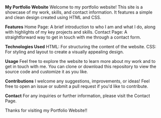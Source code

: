 **My Portfolio Website**
Welcome to my portfolio website! This site is a showcase of my work, skills, and contact information. It features a simple and clean design created using HTML and CSS.


**Features**
Home Page: A brief introduction to who I am and what I do, along with highlights of my key projects and skills.
Contact Page: A straightforward way to get in touch with me through a contact form.


**Technologies Used**
HTML: For structuring the content of the website.
CSS: For styling and layout to create a visually appealing design.


**Usage**
Feel free to explore the website to learn more about my work and to get in touch with me. You can clone or download this repository to view the source code and customize it as you like.


**Contributions**
I welcome any suggestions, improvements, or ideas! Feel free to open an issue or submit a pull request if you'd like to contribute.


**Contact**
For any inquiries or further information, please visit the Contact Page.


Thanks for visiting my Portfolio Website!!



